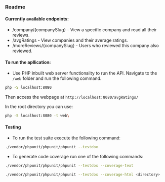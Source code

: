 ### Readme

#### Currently available endpoints:

- /company/{companySlug} - View a specific company and read all their reviews.
- /avgRatings - View companies and their average ratings.
- /moreReviews/{companySlug} - Users who reviewed this company also reviewed.

#### To run the apllication:

- Use PHP inbuilt web server functionality to run the API. Navigate to the `/web` folder and run the following command. 
 
 ```bash
php -S localhost:8080

 ```

 Then access the webpage at `http://localhost:8080/avgRatings/`

 In the root directory you can use:

 ```bash
 php -S localhost:8080 -t web\
 ```
#### Testing

- To run the test suite execute the following command:
 
 ```bash
 ./vendor/phpunit/phpunit/phpunit --testdox
 ```

- To generate code coverage run one of the following commands:

 ```bash
./vendor/phpunit/phpunit/phpunit --testdox --coverage-text

./vendor/phpunit/phpunit/phpunit --testdox --coverage-html <directory>
